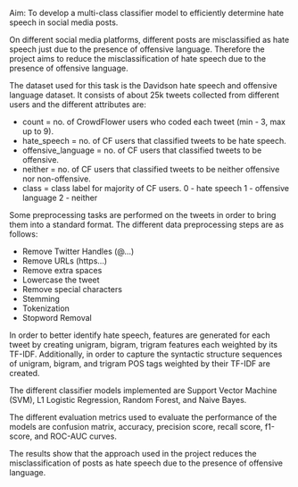 Aim: To develop a multi-class classifier model to efficiently determine hate speech in social media posts.

On different social media platforms, different posts are misclassified as hate speech just due to the presence of offensive language. Therefore the project aims to reduce the misclassification of hate speech due to the presence of offensive language.

The dataset used for this task is the Davidson hate speech and offensive language dataset. It consists of about 25k tweets collected from different users and the different attributes are:
- count = no. of CrowdFlower users who coded each tweet (min - 3, max up to 9).
- hate_speech = no. of CF users that classified tweets to be hate speech.
- offensive_language = no. of CF users that classified tweets to be offensive.
- neither = no. of CF users that classified tweets to be neither offensive nor non-offensive.
- class = class label for majority of CF users. 0 - hate speech 1 - offensive language 2 - neither

Some preprocessing tasks are performed on the tweets in order to bring them into a standard format. The different data preprocessing steps are as follows:
- Remove Twitter Handles (@...)
- Remove URLs (https...)
- Remove extra spaces
- Lowercase the tweet
- Remove special characters
- Stemming
- Tokenization
- Stopword Removal

In order to better identify hate speech, features are generated for each tweet by creating unigram, bigram, trigram features each weighted by its TF-IDF. Additionally, in order to capture the syntactic structure sequences of unigram, bigram, and trigram POS tags weighted by their TF-IDF are created.

The different classifier models implemented are Support Vector Machine (SVM), L1 Logistic Regression, Random Forest, and Naive Bayes.

The different evaluation metrics used to evaluate the performance of the models are confusion matrix, accuracy, precision score, recall score, f1-score, and ROC-AUC curves.

The results show that the approach used in the project reduces the misclassification of posts as hate speech due to the presence of offensive language.
